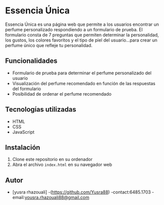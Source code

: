 # Essencia Única

Essencia Única es una página web que permite a los usuarios encontrar un perfume personalizado respondiendo a un formulario de prueba. El formulario consta de 7 preguntas que permiten determinar la personalidad, los gustos, los colores favoritos y el tipo de piel del usuario...para crear un perfume único que refleje tu personalidad.

## Funcionalidades

- Formulario de prueba para determinar el perfume personalizado del usuario
- Visualización del perfume recomendado en función de las respuestas del formulario
- Posibilidad de ordenar el perfume recomendado

## Tecnologías utilizadas

- HTML
- CSS
- JavaScript

## Instalación

1. Clone este repositorio en su ordenador
2. Abra el archivo `index.html` en su navegador web

## Autor

- [yusra rhazouali]
-(https://github.com/Yusra88)
-contact:6485.1703
-email:yousra.rhazouali88@gmail.com

